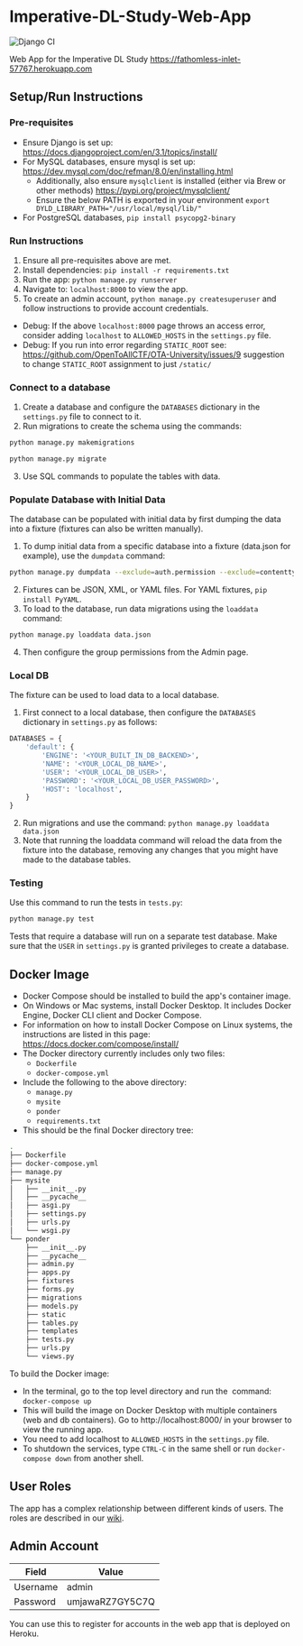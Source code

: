 # Imperative-DL-Study-Web-App
![Django CI](https://github.com/ponder-lab/Imperative-DL-Study-Web-App/actions/workflows/django.yml/badge.svg)

Web App for the Imperative DL Study
https://fathomless-inlet-57767.herokuapp.com

## Setup/Run Instructions
### Pre-requisites
- Ensure Django is set up: https://docs.djangoproject.com/en/3.1/topics/install/
- For MySQL databases, ensure mysql is set up: https://dev.mysql.com/doc/refman/8.0/en/installing.html
    - Additionally, also ensure `mysqlclient` is installed (either via Brew or other methods) https://pypi.org/project/mysqlclient/
    - Ensure the below PATH is exported in your environment `export DYLD_LIBRARY_PATH="/usr/local/mysql/lib/"`
- For PostgreSQL databases, `pip install psycopg2-binary`

### Run Instructions
1) Ensure all pre-requisites above are met.
2) Install dependencies: `pip install -r requirements.txt`
3) Run the app: `python manage.py runserver`
4) Navigate to: `localhost:8000` to view the app.
5) To create an admin account, `python manage.py createsuperuser` and follow instructions to provide account credentials.

- Debug: If the above `localhost:8000` page throws an access error, consider adding `localhost` to `ALLOWED_HOSTS` in the `settings.py` file.
- Debug: If you run into error regarding `STATIC_ROOT` see: https://github.com/OpenToAllCTF/OTA-University/issues/9 suggestion to change `STATIC_ROOT` assignment to just `/static/`

### Connect to a database
1) Create a database and configure the `DATABASES` dictionary in the `settings.py` file to connect to it. 
2) Run migrations to create the schema using the commands:
```bash
python manage.py makemigrations
```
```bash
python manage.py migrate
```
3) Use SQL commands to populate the tables with data.
### Populate Database with Initial Data
The database can be populated with initial data by first dumping the data into a fixture (fixtures can also be written manually).
1) To dump initial data from a specific database into a fixture (data.json for example), use the `dumpdata` command:
```bash
python manage.py dumpdata --exclude=auth.permission --exclude=contenttypes > ponder/fixtures/data.json
```
2) Fixtures can be JSON, XML, or YAML files. For YAML fixtures, `pip install PyYAML`.
3) To load to the database, run data migrations using the `loaddata` command:
```bash
python manage.py loaddata data.json
```
4) Then configure the group permissions from the Admin page.

### Local DB
The fixture can be used to load data to a local database. 
1) First connect to a local database, then configure the `DATABASES` dictionary in `settings.py` as follows:
```python
DATABASES = {
    'default': {
        'ENGINE': '<YOUR_BUILT_IN_DB_BACKEND>',
        'NAME': '<YOUR_LOCAL_DB_NAME>',
        'USER': '<YOUR_LOCAL_DB_USER>',
        'PASSWORD': '<YOUR_LOCAL_DB_USER_PASSWORD>',
        'HOST': 'localhost',
    }
}
```
2) Run migrations and use the command: `python manage.py loaddata data.json`
3) Note that running the loaddata command will reload the data from the fixture into the database, removing any changes that you might have made to the database tables.

### Testing
Use this command to run the tests in `tests.py`:
```bash
python manage.py test
```
Tests that require a database will run on a separate test database. Make sure that the `USER` in `settings.py` is granted privileges to create a database.
## Docker Image
- Docker Compose should be installed to build the app's container image. 
- On Windows or Mac systems, install Docker Desktop. It includes Docker Engine, Docker CLI client and Docker Compose.
- For information on how to install Docker Compose on Linux systems, the instructions are listed in this page: https://docs.docker.com/compose/install/
- The Docker directory currently includes only two files:
  - `Dockerfile`
  - `docker-compose.yml`	
- Include the following to the above directory:
  - `manage.py`
  - `mysite`
  - `ponder`
  - `requirements.txt`
- This should be the final Docker directory tree: 
```bash
.
├── Dockerfile
├── docker-compose.yml
├── manage.py
├── mysite
│   ├── __init__.py
│   ├── __pycache__
│   ├── asgi.py
│   ├── settings.py
│   ├── urls.py
│   └── wsgi.py
└── ponder
    ├── __init__.py
    ├── __pycache__
    ├── admin.py
    ├── apps.py
    ├── fixtures
    ├── forms.py
    ├── migrations
    ├── models.py
    ├── static
    ├── tables.py
    ├── templates
    ├── tests.py
    ├── urls.py
    └── views.py   
```
To build the Docker image:
- In the terminal, go to the top level directory and run the  command: `docker-compose up`
- This will build the image on Docker Desktop with multiple containers (web and db containers). Go to http://localhost:8000/ in your browser to view the running app. 
- You need to add localhost to `ALLOWED_HOSTS` in the `settings.py` file.
- To shutdown the services, type `CTRL-C` in the same shell or run `docker-compose down` from another shell.

## User Roles

The app has a complex relationship between different kinds of users. The roles are described in our [wiki](https://github.com/ponder-lab/Imperative-DL-Study-Web-App/wiki/Roles).

## Admin Account

Field | Value
-- | --
Username | admin
Password | umjawaRZ7GY5C7Q

You can use this to register for accounts in the web app that is deployed on Heroku.
